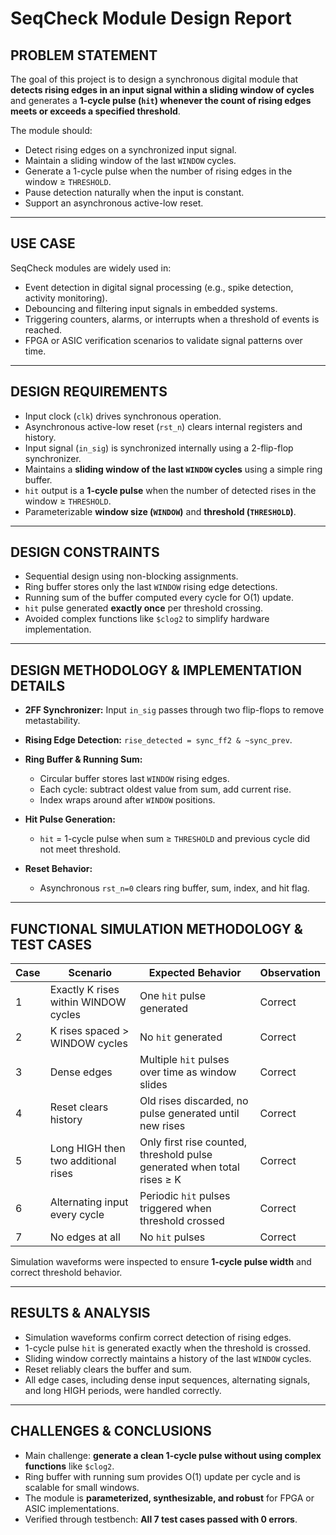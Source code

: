 

# SeqCheck Module Design Report

## PROBLEM STATEMENT

The goal of this project is to design a synchronous digital module that **detects rising edges in an input signal within a sliding window of cycles** and generates a **1-cycle pulse (`hit`) whenever the count of rising edges meets or exceeds a specified threshold**.

The module should:

* Detect rising edges on a synchronized input signal.
* Maintain a sliding window of the last `WINDOW` cycles.
* Generate a 1-cycle pulse when the number of rising edges in the window ≥ `THRESHOLD`.
* Pause detection naturally when the input is constant.
* Support an asynchronous active-low reset.

---

## USE CASE

SeqCheck modules are widely used in:

* Event detection in digital signal processing (e.g., spike detection, activity monitoring).
* Debouncing and filtering input signals in embedded systems.
* Triggering counters, alarms, or interrupts when a threshold of events is reached.
* FPGA or ASIC verification scenarios to validate signal patterns over time.

---

## DESIGN REQUIREMENTS

* Input clock (`clk`) drives synchronous operation.
* Asynchronous active-low reset (`rst_n`) clears internal registers and history.
* Input signal (`in_sig`) is synchronized internally using a 2-flip-flop synchronizer.
* Maintains a **sliding window of the last `WINDOW` cycles** using a simple ring buffer.
* `hit` output is a **1-cycle pulse** when the number of detected rises in the window ≥ `THRESHOLD`.
* Parameterizable **window size (`WINDOW`)** and **threshold (`THRESHOLD`)**.

---

## DESIGN CONSTRAINTS

* Sequential design using non-blocking assignments.
* Ring buffer stores only the last `WINDOW` rising edge detections.
* Running sum of the buffer computed every cycle for O(1) update.
* `hit` pulse generated **exactly once** per threshold crossing.
* Avoided complex functions like `$clog2` to simplify hardware implementation.

---

## DESIGN METHODOLOGY & IMPLEMENTATION DETAILS

* **2FF Synchronizer:** Input `in_sig` passes through two flip-flops to remove metastability.
* **Rising Edge Detection:** `rise_detected = sync_ff2 & ~sync_prev`.
* **Ring Buffer & Running Sum:**

  * Circular buffer stores last `WINDOW` rising edges.
  * Each cycle: subtract oldest value from sum, add current rise.
  * Index wraps around after `WINDOW` positions.
* **Hit Pulse Generation:**

  * `hit` = 1-cycle pulse when sum ≥ `THRESHOLD` and previous cycle did not meet threshold.
* **Reset Behavior:**

  * Asynchronous `rst_n=0` clears ring buffer, sum, index, and hit flag.

---

## FUNCTIONAL SIMULATION METHODOLOGY & TEST CASES

| Case | Scenario                             | Expected Behavior                                                       | Observation |
| ---- | ------------------------------------ | ----------------------------------------------------------------------- | ----------- |
| 1    | Exactly K rises within WINDOW cycles | One `hit` pulse generated                                               | Correct     |
| 2    | K rises spaced > WINDOW cycles       | No `hit` generated                                                      | Correct     |
| 3    | Dense edges                          | Multiple `hit` pulses over time as window slides                        | Correct     |
| 4    | Reset clears history                 | Old rises discarded, no pulse generated until new rises                 | Correct     |
| 5    | Long HIGH then two additional rises  | Only first rise counted, threshold pulse generated when total rises ≥ K | Correct     |
| 6    | Alternating input every cycle        | Periodic `hit` pulses triggered when threshold crossed                  | Correct     |
| 7    | No edges at all                      | No `hit` pulses                                                         | Correct     |

Simulation waveforms were inspected to ensure **1-cycle pulse width** and correct threshold behavior.

---

## RESULTS & ANALYSIS

* Simulation waveforms confirm correct detection of rising edges.
* 1-cycle pulse `hit` is generated exactly when the threshold is crossed.
* Sliding window correctly maintains a history of the last `WINDOW` cycles.
* Reset reliably clears the buffer and sum.
* All edge cases, including dense input sequences, alternating signals, and long HIGH periods, were handled correctly.

---

## CHALLENGES & CONCLUSIONS

* Main challenge: **generate a clean 1-cycle pulse without using complex functions** like `$clog2`.
* Ring buffer with running sum provides O(1) update per cycle and is scalable for small windows.
* The module is **parameterized, synthesizable, and robust** for FPGA or ASIC implementations.
* Verified through testbench: **All 7 test cases passed with 0 errors**.

